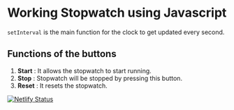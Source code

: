 # Working Stopwatch using Javascript

`setInterval` is the main function for the clock to get updated every second.

## Functions of the buttons
1. **Start** : It allows the stopwatch to start running.
2. **Stop**  : Stopwatch will be stopped by pressing this button.
3. **Reset** : It resets the stopwatch.

[![Netlify Status](https://api.netlify.com/api/v1/badges/e5a9ab1e-e42f-479c-8757-c5bf45cae6d3/deploy-status)](https://app.netlify.com/sites/inspiring-hermann-9ca30e/deploys)


